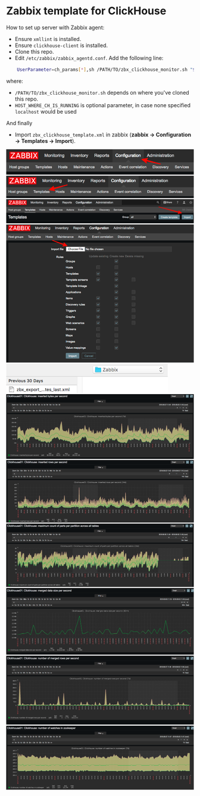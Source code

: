 # Zabbix template for ClickHouse

How to set up server with Zabbix agent:
  * Ensure `xmllint` is installed.
  * Ensure `clickhouse-client` is installed.
  * Clone this repo.
  * Edit `/etc/zabbix/zabbix_agentd.conf`. Add the following line:
```bash
	UserParameter=ch_params[*],sh /PATH/TO/zbx_clickhouse_monitor.sh "$1" "HOST_WHERE_CH_IS_RUNNING"
```
  where:
  * `/PATH/TO/zbx_clickhouse_monitor.sh` depends on where you've cloned this repo.
  * `HOST_WHERE_CH_IS_RUNNING` is optional parameter, in case none specified `localhost` would be used

And finally
  * Import `zbx_clickhouse_template.xml` in zabbix (**zabbix -> Configuration -> Templates -> Import**).

![image01](img/image01.png)
![image02](img/image02.png)
![image03](img/image03.png)
![image04](img/image04.png)
![image05](img/image05.png)
![image06](img/image06.png)
![image07](img/image07.png)
![image08](img/image08.png)
![image09](img/image09.png)
![image10](img/image10.png)
![image11](img/image11.png)

